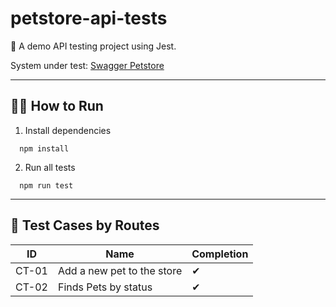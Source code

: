 # petstore-api-tests

🤡 A demo API testing project using Jest.

System under test: [Swagger Petstore](petstore.swagger.io/v2)

---

## 🏃‍♀️ How to Run

1. Install dependencies

```
  npm install
```

2. Run all tests

```
  npm run test
```

---

## 🚥 Test Cases by Routes

| ID    | Name                       | Completion |
| ----- | -------------------------- | ---------- |
| CT-01 | Add a new pet to the store | ✔          |
| CT-02 | Finds Pets by status       | ✔          |
